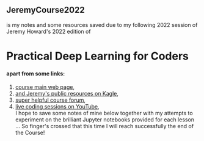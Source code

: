 ## JeremyCourse2022
 is my notes and some resources saved due to my following 2022 session of Jeremy Howard's 2022 edition of
# Practical Deep Learning for Coders
#### apart from some links:
1. [course main web page](https://course.fast.ai/),
2. [and Jeremy's public resources on Kagle](https://www.kaggle.com/jhoward/code?userId=3256&sortBy=dateCreated&tab=profile),
3. [super helpful course forum](https://www.youtube.com/playlist?list=PLfYUBJiXbdtSgU6S_3l6pX-4hQYKNJZFU),
4. [live coding sessions on YouTube](https://www.youtube.com/playlist?list=PLfYUBJiXbdtSLBPJ1GMx-sQWf6iNhb8mM),  
I hope to save some notes of mine below together with my attempts to experiment on the brilliant Jupyter notebooks provided for each lesson
... So finger's crossed that this time I will reach successfully the end of the Course!


